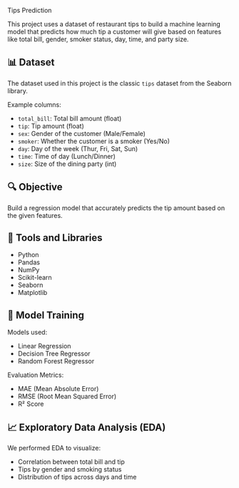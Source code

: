 Tips Prediction 

This project uses a dataset of restaurant tips to build a machine learning model that predicts how much tip a customer will give based on features like total bill, gender, smoker status, day, time, and party size.

## 📊 Dataset

The dataset used in this project is the classic `tips` dataset from the Seaborn library.

Example columns:
- `total_bill`: Total bill amount (float)
- `tip`: Tip amount (float)
- `sex`: Gender of the customer (Male/Female)
- `smoker`: Whether the customer is a smoker (Yes/No)
- `day`: Day of the week (Thur, Fri, Sat, Sun)
- `time`: Time of day (Lunch/Dinner)
- `size`: Size of the dining party (int)

## 🔍 Objective

Build a regression model that accurately predicts the tip amount based on the given features.

## 🧰 Tools and Libraries

- Python
- Pandas
- NumPy
- Scikit-learn
- Seaborn
- Matplotlib


## 🧠 Model Training

Models used:
- Linear Regression
- Decision Tree Regressor
- Random Forest Regressor

Evaluation Metrics:
- MAE (Mean Absolute Error)
- RMSE (Root Mean Squared Error)
- R² Score

## 📈 Exploratory Data Analysis (EDA)

We performed EDA to visualize:
- Correlation between total bill and tip
- Tips by gender and smoking status
- Distribution of tips across days and time




